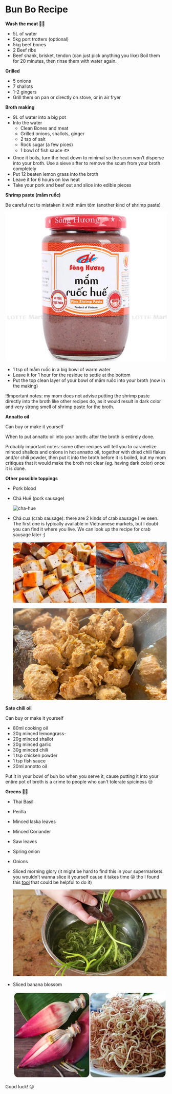 # Bun Bo Recipe

**Wash the meat 🥩🍖**

- 5L of water
- 5kg port trotters (optional)
- 5kg beef bones
- 2 Beef ribs
- Beef shank, brisket, tendon (can just pick anything you like)
  Boil them for 20 minutes, then rinse them with water again.

**Grilled**

- 5 onions
- 7 shallots
- 1-2 gingers
- Grill them on pan or directly on stove, or in air fryer

**Broth making**

- 9L of water into a big pot
- Into the water
  - Clean Bones and meat
  - Grilled onions, shallots, ginger
  - 2 tsp of salt
  - Rock sugar (a few pices)
  - 1 bowl of fish sauce 🐟
- Once it boils, turn the heat down to minimal so the scum won’t disperse into your broth. Use a sieve sifter to remove the scum from your broth completely
- Put 12 beaten lemon grass into the broth
- Leave it for 6 hours on low heat
- Take your pork and beef out and slice into edible pieces

**Shrimp paste (mắm ruốc)**

Be careful not to mistaken it with mắm tôm (another kind of shrimp paste)

![shrimp-paste](shrimp-paste.png)

- 1 tsp of mắm ruốc in a big bowl of warm water
- Leave it for 1 hour for the residue to settle at the bottom
- Put the top clean layer of your bowl of mắm ruốc into your broth (now in the making)

‼️Important notes: my mom does not advise putting the shrimp paste directly into the broth like other recipes do, as it would result in dark color and very strong smell of shrimp paste for the broth.

**Annatto oil**

Can buy or make it yourself

When to put annatto oil into your broth: after the broth is entirely done.

Probably important notes: some other recipes will tell you to caramelize minced shallots and onions in hot annatto oil, together with dried chili flakes and/or chili powder, then put it into the broth before it is boiled, but my mom critiques that it would make the broth not clear (eg. having dark color) once it is done.

**Other possible toppings**

- Pork blood
- Chả Huế (pork sausage)

  ![cha-hue](cha-hue.png)

- Chả cua (crab sausage): there are 2 kinds of crab sausage I've seen. The first one is typically available in Vietnamese markets, but I doubt you can find it where you live. We can look up the recipe for crab sausage later :)

  ![cha-cua-1](cha-cua-1.png)

  ![cha-cua-2](cha-cua-2.png)

**Sate chili oil**

Can buy or make it yourself

- 80ml cooking oil
- 20g minced lemongrass-
- 20g minced shallot
- 20g minced garlic
- 30g minced chili
- 1 tsp chicken powder
- 1 tsp fish sauce
- 20ml annotto oil

Put it in your bowl of bun bo when you serve it, cause putting it into your entire pot of broth is a crime to people who can't tolerate spiciness 😒

**Greens 🥬🍃**

- Thai Basil
- Perilla
- Minced laska leaves
- Minced Coriander
- Saw leaves
- Spring onion
- Onions
- Sliced morning glory (it might be hard to find this in your supermarkets. you wouldn’t wanna slice it yourself cause it takes time 😛 tho I found this [tool](https://www.lazada.vn/products/dung-cu-che-rau-muong-dao-che-rau-muong-sieu-sac-i1517255250.html) that could be helpful to do it)

  ![morning-glory](morning-glory.png)

- Sliced banana blossom

  ![banana-blossom](banana-blossom.png)

Good luck! 😘
